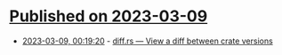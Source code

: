 # [Published on 2023-03-09](index.md)

* [2023-03-09, 00:19:20](https://lobste.rs/s/sgvjlg/diff_rs_view_diff_between_crate_versions) - [diff.rs — View a diff between crate versions](https://diff.rs/)
